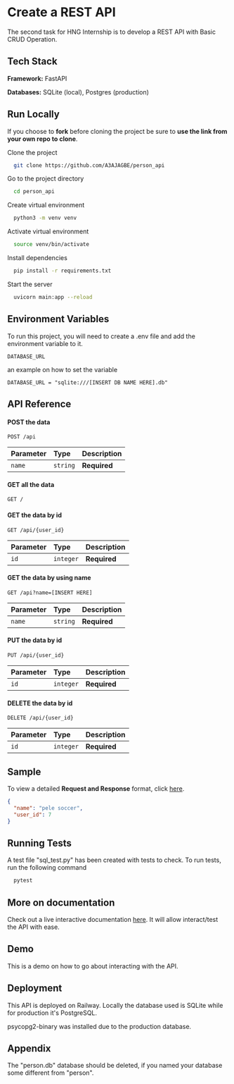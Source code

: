 # Create a REST API

The second task for HNG Internship is to develop a REST API with Basic CRUD Operation.

## Tech Stack

**Framework:** FastAPI

**Databases:**
SQLite (local), Postgres (production)

## Run Locally

If you choose to **fork** before cloning the project be sure to **use the link from your own repo to clone**.

Clone the project

```bash
  git clone https://github.com/A3AJAGBE/person_api
```

Go to the project directory

```bash
  cd person_api
```

Create virtual environment

```bash
  python3 -m venv venv
```

Activate virtual environment

```bash
  source venv/bin/activate
```

Install dependencies

```bash
  pip install -r requirements.txt
```

Start the server

```bash
  uvicorn main:app --reload
```

## Environment Variables

To run this project, you will need to create a .env file and add the environment variable to it.

`DATABASE_URL`

an example on how to set the variable

```
DATABASE_URL = "sqlite:///[INSERT DB NAME HERE].db"
```

## API Reference

#### POST the data

```https
POST /api
```

| Parameter | Type     | Description                |
| :-------- | :------- | :------------------------- |
| `name` | `string` | **Required**|

#### GET all the data

```https
GET /
```

#### GET the data by id

```https
GET /api/{user_id}
```

| Parameter | Type     | Description                |
| :-------- | :------- | :------------------------- |
| `id` | `integer` | **Required**|

#### GET the data by using name

```https
GET /api?name=[INSERT HERE]
```

| Parameter | Type     | Description                |
| :-------- | :------- | :------------------------- |
| `name` | `string` | **Required**|

#### PUT the data by id

```https
PUT /api/{user_id}
```

| Parameter | Type     | Description                |
| :-------- | :------- | :------------------------- |
| `id` | `integer` | **Required**|

#### DELETE the data by id

```https
DELETE /api/{user_id}
```

| Parameter | Type     | Description                |
| :-------- | :------- | :------------------------- |
| `id` | `integer` | **Required**|

## Sample

To view a detailed **Request and Response** format, click [here](https://personapi.up.railway.app/redoc).

```JSON
{
  "name": "pele soccer",
  "user_id": 7
}
```

## Running Tests

A test file "sql_test.py" has been created with tests to check.
To run tests, run the following command

```bash
  pytest
```

## More on documentation

Check out a live interactive documentation [here](https://personapi.up.railway.app/docs). It will allow interact/test the API with ease.

## Demo

This is a demo on how to go about interacting with the API.

## Deployment

This API is deployed on Railway. Locally the database used is SQLite while for production it's PostgreSQL.

psycopg2-binary was installed due to the production database.

## Appendix

The "person.db" database should be deleted, if you named your database some different from "person".
